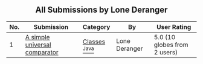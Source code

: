 ﻿<div align="center">

## All Submissions by Lone Deranger

</div>

No.  | Submission | Category | By   | User Rating
---- | ---------- | -------- | ---- | -----------
1 | [A simple universal comparator<br />](https://github.com/Planet-Source-Code/lone-deranger-a-simple-universal-comparator__2-3308) | [Classes<br /><sup>Java</sup>](../ByCategory/classes__2-83.md) | Lone Deranger | 5.0 (10 globes from 2 users)
